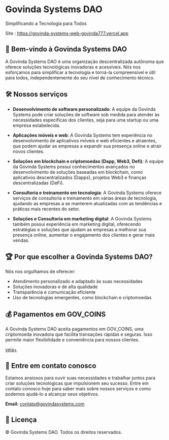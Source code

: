 

# Govinda Systems DAO

Simplificando a Tecnologia para Todos

Site : https://govinda-systems-web-govinda777.vercel.app


## 🌟 Bem-vindo à Govinda Systems DAO

A Govinda Systems DAO é uma organização descentralizada autônoma que oferece soluções tecnológicas inovadoras e acessíveis. Nós nos esforçamos para simplificar a tecnologia e torná-la compreensível e útil para todos, independentemente do seu nível de conhecimento técnico.

## 🛠️ Nossos serviços

* **Desenvolvimento de software personalizado**: A equipe da Govinda Systems pode criar soluções de software sob medida para atender às necessidades específicas dos clientes, seja para uma startup ou uma empresa estabelecida.

* **Aplicações móveis e web**: A Govinda Systems tem experiência no desenvolvimento de aplicativos móveis e web eficientes e atraentes, que podem ajudar as empresas a expandir sua presença online e atrair novos clientes.

* **Soluções em blockchain e criptomoedas (Dapp, Web3, Defi)**: A equipe da Govinda Systems possui conhecimentos avançados no desenvolvimento de soluções baseadas em blockchain, como aplicativos descentralizados (Dapps), projetos Web3 e finanças descentralizadas (DeFi).

* **Consultoria e treinamento em tecnologia**: A Govinda Systems oferece serviços de consultoria e treinamento em várias áreas de tecnologia, ajudando as empresas a se manterem atualizadas com as tendências e práticas mais recentes do setor.

* **Soluções e Consultoria em marketing digital**: A Govinda Systems também possui experiência em marketing digital, oferecendo estratégias e soluções que ajudam as empresas a melhorar sua presença online, aumentar o engajamento dos clientes e gerar mais vendas.

## 🏆 Por que escolher a Govinda Systems DAO?

Nós nos orgulhamos de oferecer:

- Atendimento personalizado e adaptado às suas necessidades
- Soluções inovadoras e de alta qualidade
- Transparência e comunicação eficiente
- Uso de tecnologias emergentes, como blockchain e criptomoedas

## 💰 Pagamentos em GOV_COINS

A Govinda Systems DAO aceita pagamentos em GOV_COINS, uma criptomoeda inovadora que facilita transações rápidas e seguras. Isso permite maior flexibilidade e conveniência para nossos clientes.

[veja+](veja+)

## 📧 Entre em contato conosco

Estamos ansiosos para ouvir suas necessidades e trabalhar juntos para criar soluções tecnológicas que impulsionem seu sucesso. Entre em contato conosco hoje para saber mais sobre nossos serviços e como podemos ajudá-lo a alcançar seus objetivos.

**Email:** contato@govindasystems.com

## 📜 Licença

&copy; Govinda Systems DAO. Todos os direitos reservados.